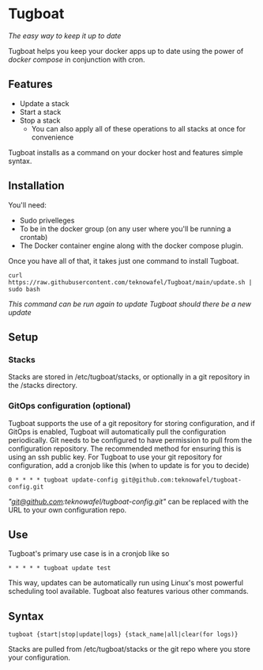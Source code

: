 # Tugboat
*The easy way to keep it up to date*  

Tugboat helps you keep your docker apps up to date using the power of *docker compose* in conjunction with cron.

## Features
* Update a stack
* Start a stack
* Stop a stack
    * You can also apply all of these operations to all stacks at once for convenience

Tugboat installs as a command on your docker host and features simple syntax.

## Installation
You'll need:
* Sudo privelleges
* To be in the docker group (on any user where you'll be running a crontab)
* The Docker container engine along with the docker compose plugin.  

Once you have all of that, it takes just one command to install Tugboat.
```
curl https://raw.githubusercontent.com/teknowafel/Tugboat/main/update.sh | sudo bash
```
*This command can be run again to update Tugboat should there be a new update*

## Setup

### Stacks
Stacks are stored in /etc/tugboat/stacks, or optionally in a git repository in the /stacks directory.

### GitOps configuration (optional)
Tugboat supports the use of a git repository for storing configuration, and if GitOps is enabled, Tugboat will automatically pull the configuration periodically. Git needs to be configured to have permission to pull from the configuration repository. The recommended method for ensuring this is using an ssh public key. For Tugboat to use your git repository for configuration, add a cronjob like this (when to update is for you to decide)

```
0 * * * * tugboat update-config git@github.com:teknowafel/tugboat-config.git
```
*"git@github.com:teknowafel/tugboat-config.git"* can be replaced with the URL to your own configuration repo.

## Use
Tugboat's primary use case is in a cronjob like so
```
* * * * * tugboat update test
```
This way, updates can be automatically run using Linux's most powerful scheduling tool available. Tugboat also features various other commands.  

## Syntax
```
tugboat {start|stop|update|logs} {stack_name|all|clear(for logs)}
```
Stacks are pulled from /etc/tugboat/stacks or the git repo where you store your configuration.